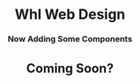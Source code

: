 <h1 align="center">Whl Web Design</h1>
<h3 align="center">Now Adding Some Components</h3>
<h3 align="center" style="font-size:25px;">Coming Soon?</h3>